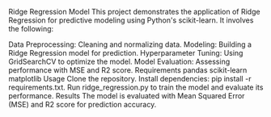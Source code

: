Ridge Regression Model
This project demonstrates the application of Ridge Regression for predictive modeling using Python's scikit-learn. It involves the following:

Data Preprocessing: Cleaning and normalizing data.
Modeling: Building a Ridge Regression model for prediction.
Hyperparameter Tuning: Using GridSearchCV to optimize the model.
Model Evaluation: Assessing performance with MSE and R2 score.
Requirements
pandas
scikit-learn
matplotlib
Usage
Clone the repository.
Install dependencies: pip install -r requirements.txt.
Run ridge_regression.py to train the model and evaluate its performance.
Results
The model is evaluated with Mean Squared Error (MSE) and R2 score for prediction accuracy.
